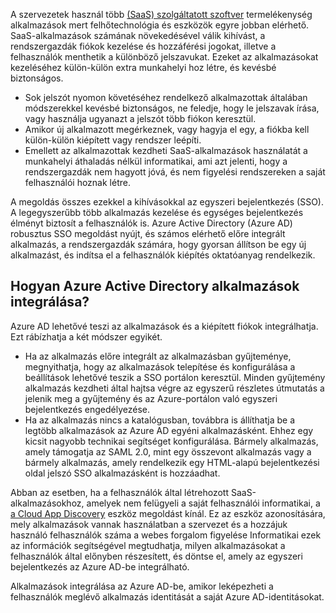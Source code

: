 A szervezetek használ több [(SaaS) szolgáltatott szoftver](https://azure.microsoft.com/overview/what-is-saas/) termelékenység alkalmazások mert felhőtechnológia és eszközök egyre jobban elérhető. SaaS-alkalmazások számának növekedésével válik kihívást, a rendszergazdák fiókok kezelése és hozzáférési jogokat, illetve a felhasználók menthetik a különböző jelszavukat. Ezeket az alkalmazásokat kezeléséhez külön-külön extra munkahelyi hoz létre, és kevésbé biztonságos.

* Sok jelszót nyomon követéséhez rendelkező alkalmazottak általában módszerekkel kevésbé biztonságos, ne feledje, hogy le jelszavak írása, vagy használja ugyanazt a jelszót több fiókon keresztül.
* Amikor új alkalmazott megérkeznek, vagy hagyja el egy, a fiókba kell külön-külön kiépített vagy rendszer leépíti.
* Emellett az alkalmazottak kezdheti SaaS-alkalmazások használatát a munkahelyi áthaladás nélkül informatikai, ami azt jelenti, hogy a rendszergazdák nem hagyott jóvá, és nem figyelési rendszereken a saját felhasználói hoznak létre.  

A megoldás összes ezekkel a kihívásokkal az egyszeri bejelentkezés (SSO). A legegyszerűbb több alkalmazás kezelése és egységes bejelentkezés élményt biztosít a felhasználók is. Azure Active Directory (Azure AD) robusztus SSO megoldást nyújt, és számos elérhető előre integrált alkalmazás, a rendszergazdák számára, hogy gyorsan állítson be egy új alkalmazást, és indítsa el a felhasználók kiépítés oktatóanyag rendelkezik.

## <a name="how-does-azure-active-directory-integrate-apps"></a>Hogyan Azure Active Directory alkalmazások integrálása?
Azure AD lehetővé teszi az alkalmazások és a kiépített fiókok integrálhatja. Ezt rábízhatja a két módszer egyikét.

* Ha az alkalmazás előre integrált az alkalmazásban gyűjteménye, megnyithatja, hogy az alkalmazások telepítése és konfigurálása a beállítások lehetővé teszik a SSO portálon keresztül. Minden gyűjtemény alkalmazás kezdheti által hajtsa végre az egyszerű részletes útmutatás a jelenik meg a gyűjtemény és az Azure-portálon való egyszeri bejelentkezés engedélyezése.
* Ha az alkalmazás nincs a katalógusban, továbbra is állíthatja be a legtöbb alkalmazások az Azure AD egyéni alkalmazásként. Ehhez egy kicsit nagyobb technikai segítséget konfigurálása. Bármely alkalmazás, amely támogatja az SAML 2.0, mint egy összevont alkalmazás vagy a bármely alkalmazás, amely rendelkezik egy HTML-alapú bejelentkezési oldal jelszó SSO alkalmazásként is hozzáadhat.

Abban az esetben, ha a felhasználók által létrehozott SaaS-alkalmazásokhoz, amelyek nem felügyeli a saját felhasználói informatikai, a [a Cloud App Discovery](../articles/active-directory/active-directory-cloudappdiscovery-whatis.md) eszköz megoldást kínál. Ez az eszköz azonosítására, mely alkalmazások vannak használatban a szervezet és a hozzájuk használó felhasználók száma a webes forgalom figyelése Informatikai ezek az információk segítségével megtudhatja, milyen alkalmazásokat a felhasználók által előnyben részesített, és döntse el, amely az egyszeri bejelentkezés az Azure AD-be integrálható.  

Alkalmazások integrálása az Azure AD-be, amikor leképezheti a felhasználók meglévő alkalmazás identitását a saját Azure AD-identitásokat.  

